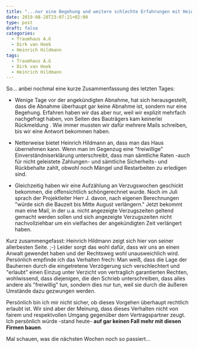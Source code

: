 ```yaml
---
title: "...nur eine Begehung und weitere schlechte Erfahrungen mit Heinrich Hildmann..."
date: 2019-08-28T23:07:21+02:00
type: post
draft: false
categories:
  - Traumhaus A.G
  - Dirk van Hoek
  - Heinrich Hildmann
tags:
  - Traumhaus A.G
  - Dirk van Hoek
  - Heinrich Hildmann
---
```


So... anbei nochmal eine kurze Zusammenfassung des letzten Tages:

  * Wenige Tage vor der angekündigten Abnahme, hat sich herausgestellt, dass die Abnahme überhaupt gar keine Abnahme ist, sondern nur eine Begehung. Erfahren haben wir das aber nur, weil wir explizit mehrfach nachgefragt haben, von Seiten des Bauträgers kam keinerlei Rückmeldung . Wie immer mussten wir dafür mehrere Mails schreiben, bis wir eine Antwort bekommen haben.

  * Netterweise bietet Heinrich Hildmann an, dass man das Haus übernehmen kann. Wenn man im Gegenzug eine "freiwillige" Einverständniserklärung unterschreibt, dass man sämtliche Raten -auch für nicht geleistete Zahlungen- und sämtliche Sicherheits- und Rückbehalte zahlt, obwohl noch Mängel und Restarbeiten zu erledigen sind. 
  
  * Gleichzeitig haben wir eine Aufzählung an Verzugswochen geschickt bekommen, die offensichtlich schöngerechnet wurde. Noch im Juli sprach der Projektleiter Herr J. davon, nach eigenen Berechnungen "würde sich die Bauzeit bis Mitte August verlängern." Jetzt bekommt man eine Mail, in der u.a. nicht angezeigte Verzugszeiten geltend gemacht werden sollen und sich angezeigte Verzugszeiten nicht nachvollziehbar um ein vielfaches der angekündigten Zeit verlängert haben.

Kurz zusammengefasst: Heinrich Hildmann zeigt sich hier von seiner allerbesten Seite. ;-) Leider sorgt das wohl dafür, dass wir uns an einen Anwalt gewendet haben und der Rechtsweg wohl unausweichlich wird. Persönlich empfinde ich das Verhalten frech: Man weiß, dass die Lage der Bauherren durch die eingetretene Verzögerung sich verschlechtert und "erlaubt" einen Einzug unter Verzicht von vertraglich garantierten Rechten, wohlwissend, dass diejenigen, die den Schrieb unterschreiben, dass alles andere als "freiwillig" tun, sondern dies nur tun, weil sie durch die äußeren Umstände dazu gezwungen werden. 

Persönlich bin ich mir nicht sicher, ob dieses Vorgehen überhaupt rechtlich erlaubt ist. 
Wir sind aber der Meinung, dass dieses Verhalten nicht von fairem und respektvollen Umgang gegenüber dem Vertragspartner zeugt. Ich persönlich würde -stand heute- **auf gar keinen Fall mehr mit diesen Firmen bauen**. 

Mal schauen, was die nächsten Wochen noch so passiert...



